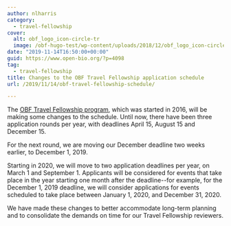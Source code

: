 ```yaml
---
author: nlharris
category:
  - travel-fellowship
cover:
  alt: obf_logo_icon-circle-tr
  image: /obf-hugo-test/wp-content/uploads/2018/12/obf_logo_icon-circle-tr.png
date: "2019-11-14T16:50:00+00:00"
guid: https://www.open-bio.org/?p=4098
tag:
  - travel-fellowship
title: Changes to the OBF Travel Fellowship application schedule
url: /2019/11/14/obf-travel-fellowship-schedule/

---
```

The [OBF Travel Fellowship program](/obf-hugo-test/travel-awards/), which was started in 2016, will be making some changes to the schedule. Until now, there have been three application rounds per year, with deadlines April 15, August 15 and December 15.

For the next round, we are moving our December deadline two weeks earlier, to December 1, 2019.

Starting in 2020, we will move to two application deadlines per year, on March 1 and September 1. Applicants will be considered for events that take place in the year starting one month after the deadline--for example, for the December 1, 2019 deadline, we will consider applications for events scheduled to take place between January 1, 2020, and December 31, 2020.

We have made these changes to better accommodate long-term planning and to consolidate the demands on time for our Travel Fellowship reviewers.
